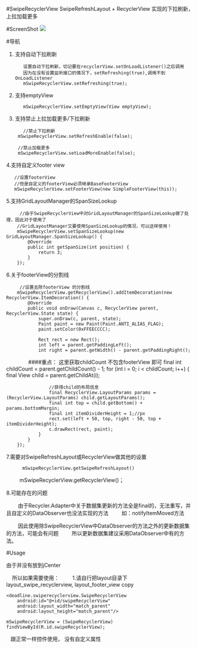 #SwipeRecyclerView
SwipeRefreshLayout + RecyclerView 实现的下拉刷新，上拉加载更多

#ScreenShot
![](https://github.com/niniloveyou/SwipeRecyclerView/blob/master/swipeRecyclerView.gif)

#导航

1. 支持自动下拉刷新

          设置自动下拉刷新，切记要在recyclerView.setOnLoadListener()之后调用
          因为在没有设置监听接口的情况下，setRefreshing(true),调用不到OnLoadListener
          mSwipeRecyclerView.setRefreshing(true);
          
2. 支持emptyView
          
          mSwipeRecyclerView.setEmptyView(View emptyView);
          
3. 支持禁止上拉加载更多/下拉刷新
          
          //禁止下拉刷新
        mSwipeRecyclerView.setRefreshEnable(false);

        //禁止加载更多
        mSwipeRecyclerView.setLoadMoreEnable(false);
        
4.支持自定义footer view

       //设置footerView
       //但是自定义的footerView必须继承BaseFooterView
       mSwipeRecyclerView.setFooterView(new SimpleFooterView(this));
       
5.支持GridLayoutManager的SpanSizeLookup
          
         //由于SwipeRecyclerView中对GridLayoutManager的SpanSizeLookup做了处理，因此对于使用了
        //GridLayoutManager又要使用SpanSizeLookup的情况，可以这样使用！
        mSwipeRecyclerView.setSpanSizeLookup(new GridLayoutManager.SpanSizeLookup() {
            @Override
            public int getSpanSize(int position) {
                return 3;
            }
        });
        
6.关于footerView的分割线

         //设置去除footerView 的分割线
        mSwipeRecyclerView.getRecyclerView().addItemDecoration(new RecyclerView.ItemDecoration() {
            @Override
            public void onDraw(Canvas c, RecyclerView parent, RecyclerView.State state) {
                super.onDraw(c, parent, state);
                Paint paint = new Paint(Paint.ANTI_ALIAS_FLAG);
                paint.setColor(0xFFEECCCC);

                Rect rect = new Rect();
                int left = parent.getPaddingLeft();
                int right = parent.getWidth() - parent.getPaddingRight();
                
                ####重点： 这里获取childCount 不包含footerView 即可
                final int childCount = parent.getChildCount() - 1;
                for (int i = 0; i < childCount; i++) {
                    final View child = parent.getChildAt(i);

                    //获得child的布局信息
                    final RecyclerView.LayoutParams params = (RecyclerView.LayoutParams) child.getLayoutParams();
                    final int top = child.getBottom() + params.bottomMargin;
                    final int itemDividerHeight = 1;//px
                    rect.set(left + 50, top, right - 50, top + itemDividerHeight);
                    c.drawRect(rect, paint);
                }
            }
        });
        
7.需要对SwipeRefreshLayout或RecyclerView做其他的设置

          mSwipeRecyclerView.getSwipeRefreshLayout()
          mSwipeRecyclerView.getRecyclerView()；
          
8.可能存在的问题

          由于Recycler.Adapter中关于数据集更新的方法全是final的，无法重写，并且自定义的DataObserver也没法实现的方法
          如：notifyItemMoved方法
          
          因此使用除SwipeRecyclerView中DataObserver的方法之外的更新数据集的方法，可能会有问题
          所以更新数据集建议采用DataObserver中有的方法。
          
          
#Usage

由于并没有放到jCenter
         
     所以如果需要使用：    
     1.请自行把layout目录下layout_swipe_recyclerview, layout_footer_view copy
    
    <deadline.swiperecyclerview.SwipeRecyclerView
        android:id="@+id/swipeRecyclerView"
        android:layout_width="match_parent"
        android:layout_height="match_parent"/>
        
    mSwipeRecyclerView = (SwipeRecyclerView) findViewById(R.id.swipeRecyclerView);   
    
    跟正常一样控件使用， 没有自定义属性
